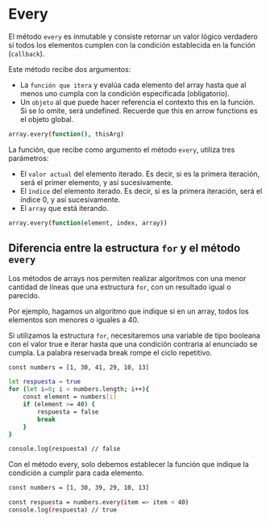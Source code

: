 # Every

El método `every` es inmutable y consiste retornar un valor lógico verdadero si todos los elementos cumplen con la condición establecida en la función (`callback`).

Este método recibe dos argumentos:

* La `función que itera` y evalúa cada elemento del array hasta que al menos uno cumpla con la condición especificada (obligatorio).
* Un `objeto` al que puede hacer referencia el contexto this en la función. Si se lo omite, será undefined. Recuerde que this en arrow functions es el objeto global.

``` bash
array.every(function(), thisArg)
```

La función, que recibe como argumento el método `every`, utiliza tres parámetros:

* El `valor actual` del elemento iterado. Es decir, si es la primera iteración, será el primer elemento, y así sucesivamente.
* El `índice` del elemento iterado. Es decir, si es la primera iteración, será el índice 0, y así sucesivamente.
* El `array` que está iterando.

``` bash
array.every(function(element, index, array))
```

## Diferencia entre la estructura `for` y el método `every`

Los métodos de arrays nos permiten realizar algoritmos con una menor cantidad de líneas que una estructura `for`, con un resultado igual o parecido.

Por ejemplo, hagamos un algoritmo que indique si en un array, todos los elementos son menores o iguales a 40.

Si utilizamos la estructura `for`, necesitaremos una variable de tipo booleana con el valor true e iterar hasta que una condición contraria al enunciado se cumpla. La palabra reservada break rompe el ciclo repetitivo.

``` bash
const numbers = [1, 30, 41, 29, 10, 13]

let respuesta = true
for (let i=0; i < numbers.length; i++){
    const element = numbers[i]
    if (element >= 40) {
        respuesta = false
        break
    }
}

console.log(respuesta) // false
```

Con el método every, solo debemos establecer la función que indique la condición a cumplir para cada elemento.

``` bash
const numbers = [1, 30, 39, 29, 10, 13]

const respuesta = numbers.every(item => item < 40)
console.log(respuesta) // true
```
